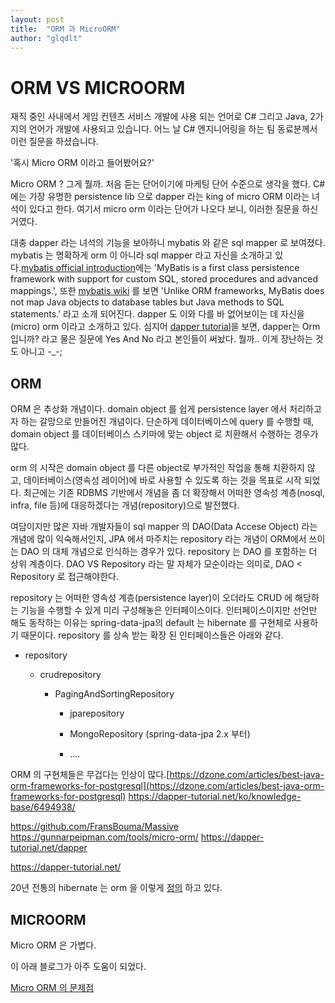 ```yaml
---
layout: post
title:  "ORM 과 MicroORM"
author: "glqdlt"
---
```


# ORM VS MICROORM

재직 중인 사내에서 게임 컨텐츠 서비스 개발에 사용 되는 언어로 C# 그리고 Java, 2가지의 언어가 개발에 사용되고 있습니다. 어느 날 C# 엔지니어링을 하는 팀 동료분께서 이런 질문을 하셨습니다.

 '혹시 Micro ORM 이라고 들어봤어요?' 

Micro ORM ? 그게 뭘까. 처음 듣는 단어이기에 마케팅 단어 수준으로 생각을 했다. C# 에는 가장 유명한 persistence lib 으로 dapper 라는 king of micro ORM 이라는 녀석이 있다고 한다. 여기서 micro orm 이라는 단어가 나오다 보니, 이러한 질문을 하신 거였다.

대충 dapper 라는 녀석의 기능을 보아하니 mybatis 와 같은 sql mapper 로 보여졌다. mybatis 는 명확하게 orm 이 아니라 sql mapper 라고 자신을 소개하고 있다.[mybatis official introduction](http://www.mybatis.org/mybatis-3/)에는 'MyBatis is a first class persistence framework with support for custom SQL, stored procedures and advanced mappings.', 또한 [mybatis wiki](https://en.wikipedia.org/wiki/MyBatis) 를 보면 'Unlike ORM frameworks, MyBatis does not map Java objects to database tables but Java methods to SQL statements.' 라고 소개 되어진다. dapper 도 이와 다를 바 없어보이는 데 자신을 (micro) orm 이라고 소개하고 있다. 심지어 [dapper tutorial](https://dapper-tutorial.net/)을 보면, dapper는 Orm 입니까? 라고 물은 질문에 Yes And No 라고 본인들이 써놨다. 뭘까.. 이게 장난하는 것도 아니고 -_-;


## ORM

ORM 은 추상화 개념이다. domain object 를 쉽게 persistence layer 에서 처리하고자 하는 갈망으로 만들어진 개념이다. 단순하게 데이터베이스에 query 를 수행할 때, domain object 를 데이터베이스 스키마에 맞는 object 로 치환해서 수행하는 경우가 많다. 

orm 의 시작은 domain object 를 다른 object로 부가적인 작업을 통해 치환하지 않고, 데이터베이스(영속성 레이어)에 바로 사용할 수 있도록 하는 것을 목표로 시작 되었다. 최근에는 기존 RDBMS 기반에서 개념을 좀 더 확장해서 어떠한 영속성 계층(nosql, infra, file 등)에 대응하겠다는 개념(repository)으로 발전했다. 

여담이지만 많은 자바 개발자들이 sql mapper 의 DAO(Data Accese Object) 라는 개념에 많이 익숙해서인지, JPA 에서 마주치는 repository 라는 개념이 ORM에서 쓰이는 DAO 의 대체 개념으로 인식하는 경우가 있다. repository 는 DAO 를 포함하는 더 상위 계층이다. DAO VS Repository 라는 말 자체가 모순이라는 의미로, DAO < Repository 로 접근해야한다.

repository 는 어떠한 영속성 계층(persistence layer)이 오더라도 CRUD 에 해당하는 기능을 수행할 수 있게 미리 구성해놓은 인터페이스이다. 인터페이스이지만 선언만 해도 동작하는 이유는 spring-data-jpa의 default 는 hibernate 를 구현체로 사용하기 때문이다.
repository 를 상속 받는 확장 된 인터페이스들은 아래와 같다.

- repository

    - crudrepository

        - PagingAndSortingRepository

            - jparepository

            - MongoRepository (spring-data-jpa 2.x 부터)

            - ....

        





ORM 의 구현체들은 무겁다는 인상이 많다.[https://dzone.com/articles/best-java-orm-frameworks-for-postgresql](https://dzone.com/articles/best-java-orm-frameworks-for-postgresql)
https://dapper-tutorial.net/ko/knowledge-base/6494938/

https://github.com/FransBouma/Massive
https://gunnarpeipman.com/tools/micro-orm/
https://dapper-tutorial.net/dapper

https://dapper-tutorial.net/

20년 전통의 hibernate 는 orm 을 이렇게 [정의](http://hibernate.org/orm/what-is-an-orm/) 하고 있다.

## MICROORM

Micro ORM 은 가볍다.



이 아래 블로그가 아주 도움이 되었다.

[Micro ORM 의 문제점](https://yaplex.com/blog/micro-orm-vs-orm)